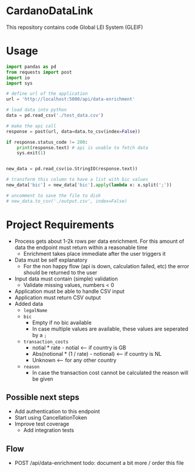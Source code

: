 # CardanoDataLink
This repository contains code Global LEI System (GLEIF)

# Usage
```python
import pandas as pd
from requests import post
import io
import sys

# define url of the application
url = 'http://localhost:5000/api/data-enrichment'

# load data into python
data = pd.read_csv('./test_data.csv')

# make the api call
response = post(url, data=data.to_csv(index=False))

if response.status_code != 200:
    print(response.text) # api is unable to fetch data
    sys.exit(1)


new_data = pd.read_csv(io.StringIO(response.text))

# transform this column to have a list with bic values
new_data['bic'] = new_data['bic'].apply(lambda x: x.split(';'))

# uncomment to save the file to disk
# new_data.to_csv('./output.csv', index=False)
```

# Project Requirements
- Process gets about 1-2k rows per data enrichment. For this amount of data the endpoint must return within a reasonable time
  - Enrichment takes place immediate after the user triggers it
- Data must be self explanatory
  - For the non happy flow (api is down, calculation failed, etc) the error should be returned to the user
- Input data must contain (simple) validation
  - Validate missing values, numbers < 0
- Application must be able to handle CSV input
- Application must return CSV output
- Added data
  - `legalName`
  - `bic`
    - Empty if no bic available
    - In case multiple values are available, these values are seperated by a `;`
  - `transaction_costs`
    - notial * rate - notial <-- if country is GB
    - Abs(notional * (1 / rate) - notional) <-- if country is NL
    - Unknown <-- for any other country
  - `reason`
    - In case the transaction cost cannot be calculated the reason will be given

## Possible next steps
- Add authentication to this endpoint
- Start using CancellationToken
- Improve test coverage
  - Add integration tests

## Flow
- POST /api/data-enrichment
todo: document a bit more / order this file

